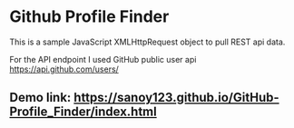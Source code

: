# Github Profile Finder

This is a sample JavaScript XMLHttpRequest object to pull REST api data. 

For the API endpoint I used GitHub public user api https://api.github.com/users/ 

## Demo link: https://sanoy123.github.io/GitHub-Profile_Finder/index.html
